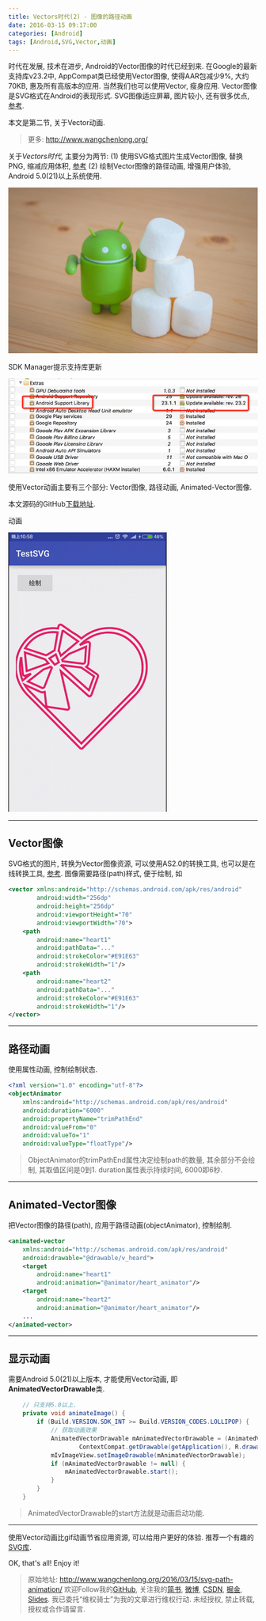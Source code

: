 ```yaml
---
title: Vectors时代(2) - 图像的路径动画
date: 2016-03-15 09:17:00
categories: [Android]
tags: [Android,SVG,Vector,动画]
---
```


时代在发展, 技术在进步, Android的Vector图像的时代已经到来. 在Google的最新支持库v23.2中, AppCompat类已经使用Vector图像, 使得AAR包减少9%, 大约70KB, 惠及所有高版本的应用. 当然我们也可以使用Vector, 瘦身应用. Vector图像是SVG格式在Android的表现形式. SVG图像适应屏幕, 图片较小, 还有很多优点, [参考](https://zh.wikipedia.org/wiki/%E5%8F%AF%E7%B8%AE%E6%94%BE%E5%90%91%E9%87%8F%E5%9C%96%E5%BD%A2).

本文是第二节, 关于Vector动画.

<!-- more -->
> 更多: http://www.wangchenlong.org/

关于*Vectors时代*, 主要分为两节:
(1) 使用SVG格式图片生成Vector图像, 替换PNG, 缩减应用体积, [参考](http://www.wangchenlong.org/2016/03/15/replace-svg-image/)
(2) 绘制Vector图像的路径动画, 增强用户体验, Android 5.0(21)以上系统使用.

![Android](svg-path-animation/svg-android.jpg)

SDK Manager提示支持库更新

![Support](svg-path-animation/svg-version.png)

使用Vector动画主要有三个部分: Vector图像, 路径动画, Animated-Vector图像.

本文源码的GitHub[下载地址](https://github.com/SpikeKing/TestSVG).

动画

![绘制](svg-path-animation/svg-anim.gif)

---

## Vector图像

SVG格式的图片, 转换为Vector图像资源, 可以使用AS2.0的转换工具, 也可以是在线转换工具, [参考](http://www.jianshu.com/p/89879989895a). 图像需要路径(path)样式, 便于绘制, 如
```xml
<vector xmlns:android="http://schemas.android.com/apk/res/android"
        android:width="256dp"
        android:height="256dp"
        android:viewportHeight="70"
        android:viewportWidth="70">
    <path
        android:name="heart1"
        android:pathData="..."
        android:strokeColor="#E91E63"
        android:strokeWidth="1"/>
    <path
        android:name="heart2"
        android:pathData="..."
        android:strokeColor="#E91E63"
        android:strokeWidth="1"/>
</vector>
```

---

## 路径动画

使用属性动画, 控制绘制状态.
```xml
<?xml version="1.0" encoding="utf-8"?>
<objectAnimator
    xmlns:android="http://schemas.android.com/apk/res/android"
    android:duration="6000"
    android:propertyName="trimPathEnd"
    android:valueFrom="0"
    android:valueTo="1"
    android:valueType="floatType"/>
```
> ObjectAnimator的trimPathEnd属性决定绘制path的数量, 其余部分不会绘制, 其取值区间是0到1. duration属性表示持续时间, 6000即6秒.

---

## Animated-Vector图像

把Vector图像的路径(path), 应用于路径动画(objectAnimator), 控制绘制.
```xml
<animated-vector
    xmlns:android="http://schemas.android.com/apk/res/android"
    android:drawable="@drawable/v_heard">
    <target
        android:name="heart1"
        android:animation="@animator/heart_animator"/>
    <target
        android:name="heart2"
        android:animation="@animator/heart_animator"/>
    ...
</animated-vector>
```

---

## 显示动画

需要Android 5.0(21)以上版本, 才能使用Vector动画, 即**AnimatedVectorDrawable**类.
```java
    // 只支持5.0以上.
    private void animateImage() {
        if (Build.VERSION.SDK_INT >= Build.VERSION_CODES.LOLLIPOP) {
            // 获取动画效果
            AnimatedVectorDrawable mAnimatedVectorDrawable = (AnimatedVectorDrawable)
                    ContextCompat.getDrawable(getApplication(), R.drawable.v_heard_animation);
            mIvImageView.setImageDrawable(mAnimatedVectorDrawable);
            if (mAnimatedVectorDrawable != null) {
                mAnimatedVectorDrawable.start();
            }
        }
    }
```

> AnimatedVectorDrawable的start方法就是动画启动功能.

---

使用Vector动画比gif动画节省应用资源, 可以给用户更好的体验. 推荐一个有趣的[SVG库](https://github.com/Pixplicity/sharp).

OK, that's all! Enjoy it!

> 原始地址: 
> http://www.wangchenlong.org/2016/03/15/svg-path-animation/
> 欢迎Follow我的[GitHub](https://github.com/SpikeKing), 关注我的[简书](http://www.jianshu.com/users/e2b4dd6d3eb4/latest_articles), [微博](http://weibo.com/u/2852941392), [CSDN](http://blog.csdn.net/caroline_wendy), [掘金](http://gold.xitu.io/#/user/56de98c2f3609a005442ec58), [Slides](https://slides.com/spikeking). 
> 我已委托“维权骑士”为我的文章进行维权行动. 未经授权, 禁止转载, 授权或合作请留言.